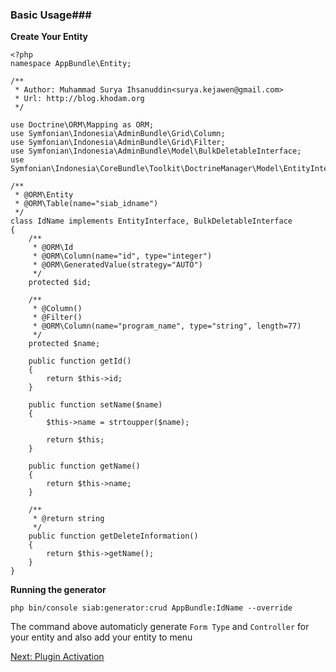 ### Basic Usage###

**Create Your Entity**

```lang=php
<?php
namespace AppBundle\Entity;

/**
 * Author: Muhammad Surya Ihsanuddin<surya.kejawen@gmail.com>
 * Url: http://blog.khodam.org
 */

use Doctrine\ORM\Mapping as ORM;
use Symfonian\Indonesia\AdminBundle\Grid\Column;
use Symfonian\Indonesia\AdminBundle\Grid\Filter;
use Symfonian\Indonesia\AdminBundle\Model\BulkDeletableInterface;
use Symfonian\Indonesia\CoreBundle\Toolkit\DoctrineManager\Model\EntityInterface;

/**
 * @ORM\Entity
 * @ORM\Table(name="siab_idname")
 */
class IdName implements EntityInterface, BulkDeletableInterface
{
    /**
     * @ORM\Id
     * @ORM\Column(name="id", type="integer")
     * @ORM\GeneratedValue(strategy="AUTO")
     */
    protected $id;

    /**
     * @Column()
     * @Filter()
     * @ORM\Column(name="program_name", type="string", length=77)
     */
    protected $name;

    public function getId()
    {
        return $this->id;
    }

    public function setName($name)
    {
        $this->name = strtoupper($name);

        return $this;
    }

    public function getName()
    {
        return $this->name;
    }

    /**
     * @return string
     */
    public function getDeleteInformation()
    {
        return $this->getName();
    }
}

```

**Running the generator**

```lang=shell
php bin/console siab:generator:crud AppBundle:IdName --override
```

The command above automaticly generate `Form Type` and `Controller` for your entity and also add your entity to menu

[Next: Plugin Activation](plugin_activation.md)